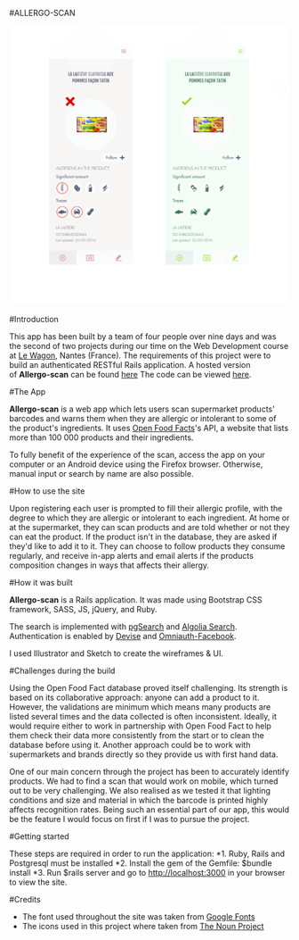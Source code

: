 #ALLERGO-SCAN

![Image of Allergo-Scan](https://github.com/laurage/allergo/blob/master/allergo.jpg)

#Introduction

This app has been built by a team of four people over nine days and was the second of two projects during our time on the Web Development course at [Le Wagon](https://www.lewagon.com), Nantes (France). The requirements of this project were to build an authenticated RESTful Rails application. A hosted version of **Allergo-scan** can be found [here](http://www.allergo-scan.com/) The code can be viewed [here](https://github.com/laurage/allergo).

#The App

**Allergo-scan** is a web app which lets users scan supermarket products' barcodes and warns them when they are allergic or intolerant to some of the product's ingredients.
It uses [Open Food Facts](https://world.openfoodfacts.org)'s API, a website that lists more than 100 000 products and their ingredients.

To fully benefit of the experience of the scan, access the app on your computer or an Android device using the Firefox browser. Otherwise, manual input or search by name are also possible.

#How to use the site

Upon registering each user is prompted to fill their allergic profile, with the degree to which they are allergic or intolerant to each ingredient. At home or at the supermarket, they can scan products and are told whether or not they can eat the product.
If the product isn't in the database, they are asked if they'd like to add it to it.
They can choose to follow products they consume regularly, and receive in-app alerts and email alerts if the products composition changes in ways that affects their allergy.

#How it was built

**Allergo-scan** is a Rails application. It was made using Bootstrap CSS framework, SASS, JS, jQuery, and Ruby.

The search is implemented with [pgSearch](https://github.com/Casecommons/pg_search) and [Algolia Search](https://www.algolia.com/).
Authentication is enabled by [Devise](https://github.com/plataformatec/devise) and [Omniauth-Facebook](https://github.com/mkdynamic/omniauth-facebook).

I used Illustrator and Sketch to create the wireframes & UI.

#Challenges during the build

Using the Open Food Fact database proved itself challenging. Its strength is based on its collaborative approach: anyone can add a product to it. However, the validations are minimum which means many products are listed several times and the data collected is often inconsistent. Ideally, it would require either to work in partnership with Open Food Fact to help them check their data more consistently from the start or to clean the database before using it. Another approach could be to work with supermarkets and brands directly so they provide us with first hand data.

One of our main concern through the project has been to accurately identify products. We had to find a scan that would work on mobile, which turned out to be very challenging. We also realised as we tested it that lighting conditions and size and material in which the barcode is printed highly affects recognition rates. Being such an essential part of our app, this would be the feature I would focus on first if I was to pursue the project.

#Getting started

These steps are required in order to run the application:
*1. Ruby, Rails and Postgresql must be installed
*2. Install the gem of the Gemfile: $bundle install
*3. Run $rails server and go to [http://localhost:3000](http://localhost:3000) in your browser to view the site.

#Credits

* The font used throughout the site was taken from [Google Fonts](https://fonts.google.com/)
* The icons used in this project where taken from [The Noun Project](https://thenounproject.com/)
